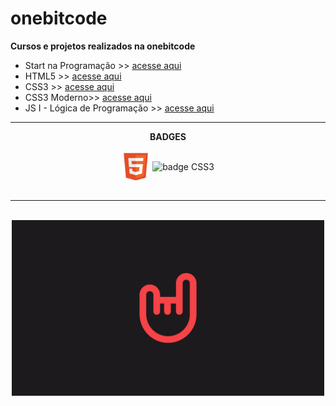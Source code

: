 # onebitcode
**Cursos e projetos realizados na onebitcode**



<ul>
  <li>Start na Programação >> <a href="./start-na-programacao">acesse aqui</a></li>
  <li>HTML5 >> <a href="./html5/">acesse aqui</a></li>
  <li>CSS3 >> <a href="./css3/">acesse aqui</a></li>
  <li>CSS3 Moderno>> <a href="./css3-moderno/">acesse aqui</a></li>
  <li>JS I - Lógica de Programação >> <a href="./js1-logica-de-programacao/">acesse aqui</a></li>
</ul>

<hr>
<div align="center"><strong>BADGES</strong></div>
<br>
<div align="center">
  <img align="center" alt="badge HTML5" height="45" src="https://raw.githubusercontent.com/devicons/devicon/master/icons/html5/html5-original.svg">
  <img align="center" alt="badge CSS3" height="45" src="https://cdn.jsdelivr.net/gh/devicons/devicon/icons/css3/css3-original.svg" />
</div>
<br>

<hr>
<br>

<div align="center">
  <img src="./images/bg-obc.jpg" width="500px">
</div>
